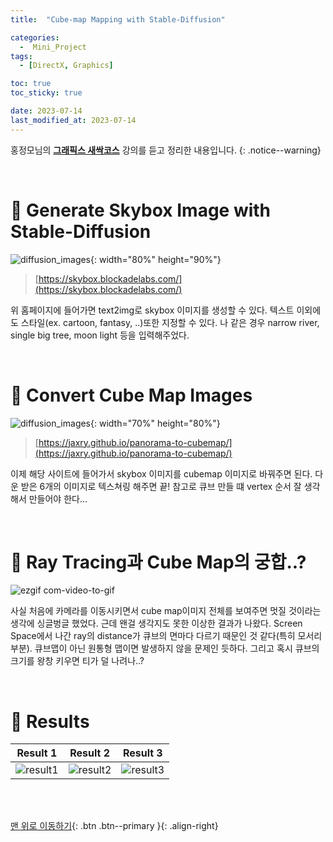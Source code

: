 ```yaml
---
title:  "Cube-map Mapping with Stable-Diffusion" 

categories:
  -  Mini_Project
tags:
  - [DirectX, Graphics]

toc: true
toc_sticky: true

date: 2023-07-14
last_modified_at: 2023-07-14
---
```



홍정모님의 **[그래픽스 새싹코스](https://honglab.co.kr/)** 강의를 듣고 정리한 내용입니다.
{: .notice--warning}

<br>


# 🐥 Generate Skybox Image with Stable-Diffusion

![diffusion_images](https://github.com/inhopp/inhopp/assets/96368476/abe01910-984c-42c3-85aa-a54472773508){: width="80%" height="90%"}


> [https://skybox.blockadelabs.com/](https://skybox.blockadelabs.com/)

위 홈페이지에 들어가면 text2img로 skybox 이미지를 생성할 수 있다. 텍스트 이외에도 스타일(ex. cartoon, fantasy, ..)또한 지정할 수 있다. 나 같은 경우 narrow river, single big tree, moon light 등을 입력해주었다. 


<br>

# 🐥 Convert Cube Map Images

![diffusion_images](https://github.com/inhopp/inhopp/assets/96368476/f12b7a27-003e-4b1d-8196-0500dfc8f0de){: width="70%" height="80%"}


> [https://jaxry.github.io/panorama-to-cubemap/](https://jaxry.github.io/panorama-to-cubemap/)

이제 해당 사이트에 들어가서 skybox 이미지를 cubemap 이미지로 바꿔주면 된다. 다운 받은 6개의 이미지로 텍스쳐링 해주면 끝! 참고로 큐브 만들 떄 vertex 순서 잘 생각해서 만들어야 한다...


<br>


# 🐥 Ray Tracing과 Cube Map의 궁합..?

![ezgif com-video-to-gif](https://github.com/inhopp/inhopp/assets/96368476/85b1934d-4f2c-4e18-9bb1-b791d2355590)

사실 처음에 카메라를 이동시키면서 cube map이미지 전체를 보여주면 멋질 것이라는 생각에 싱글벙글 했었다. 근데 왠걸 생각지도 못한 이상한 결과가 나왔다. Screen Space에서 나간 ray의 distance가 큐브의 면마다 다르기 때문인 것 같다(특히 모서리 부분). 큐브맵이 아닌 원통형 맵이면 발생하지 않을 문제인 듯하다. 그리고 혹시 큐브의 크기를 왕창 키우면 티가 덜 나려나..?




<br>


# 🐥 Results

| Result 1 | Result 2 | Result 3 |
|:-:|:-:|:-:|
|![result1](https://github.com/inhopp/inhopp/assets/96368476/d353dcec-a299-4dd4-94d9-154739bbfa3b)|![result2](https://github.com/inhopp/inhopp/assets/96368476/6d6bf747-644c-4735-90d3-4cc54559b9b8)| ![result3](https://github.com/inhopp/inhopp/assets/96368476/b8a8f515-4f6e-448c-8b2d-f7c15990e83b) |



<br>
<br>


[맨 위로 이동하기](#){: .btn .btn--primary }{: .align-right}